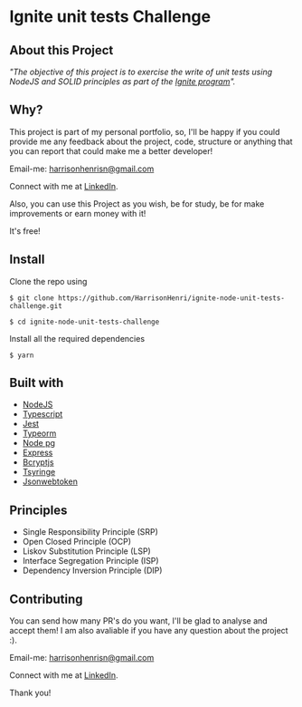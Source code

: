 # Ignite unit tests Challenge

## About this Project

_"The objective of this project is to exercise the write of unit tests using NodeJS and SOLID principles as part of the [Ignite program](https://rocketseat.com.br/ignite)"._

## Why?

This project is part of my personal portfolio, so, I'll be happy if you could provide me any feedback about the project, code, structure or anything that you can report that could make me a better developer!

Email-me: harrisonhenrisn@gmail.com

Connect with me at [LinkedIn](https://linkedin.com/in/harrison-henri-dos-santos-nascimento).

Also, you can use this Project as you wish, be for study, be for make improvements or earn money with it!

It's free!

## Install

Clone the repo using

```
$ git clone https://github.com/HarrisonHenri/ignite-node-unit-tests-challenge.git
```

```
$ cd ignite-node-unit-tests-challenge
```

Install all the required dependencies

```
$ yarn
```

## Built with

- [NodeJS](https://nodejs.org/en/)
- [Typescript](https://www.typescriptlang.org/)
- [Jest](https://jestjs.io/pt-BR/)
- [Typeorm](https://github.com/typeorm)
- [Node pg](https://node-postgres.com/)
- [Express](https://expressjs.com/)
- [Bcryptjs](https://github.com/dcodeIO/bcrypt.js)
- [Tsyringe](https://github.com/microsoft/tsyringe)
- [Jsonwebtoken](https://github.com/auth0/node-jsonwebtoken)

## Principles

- Single Responsibility Principle (SRP)
- Open Closed Principle (OCP)
- Liskov Substitution Principle (LSP)
- Interface Segregation Principle (ISP)
- Dependency Inversion Principle (DIP)


## Contributing

You can send how many PR's do you want, I'll be glad to analyse and accept them! I am also avaliable if you have any question about the project :).

Email-me: harrisonhenrisn@gmail.com

Connect with me at [LinkedIn](https://linkedin.com/in/harrison-henri-dos-santos-nascimento-a6ba33112).

Thank you!
